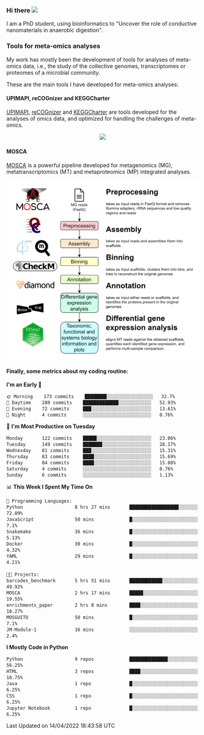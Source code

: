 ### Hi there <img src="https://media.giphy.com/media/hvRJCLFzcasrR4ia7z/giphy.gif" width="25px">

I am a PhD student, using bioinformatics to "Uncover the role of conductive nanomaterials in anaerobic digestion".

### Tools for meta-omics analyses

My work has mostly been the development of tools for analyses of meta-omics data, i.e., the study of the collective genomes, transcriptomes or proteomes of a microbial community.

These are the main tools I have developed for meta-omics analyses:

#### UPIMAPI, reCOGnizer and KEGGCharter

[UPIMAPI](https://github.com/iquasere/UPIMAPI), [reCOGnizer](https://github.com/iquasere/reCOGnizer) and [KEGGCharter](https://github.com/iquasere/KEGGCharter) are tools developed for the analyses of omics data, and optimized for handling the challenges of meta-omics.

<p align="center">
    <img src="assets/annotation_paper.png">
</p>

#### MOSCA

[MOSCA](https://github.com/iquasere/MOSCA) is a powerful pipeline developed for metagenomics (MG), metatranscriptomics (MT) and metaproteomics (MP) integrated analyses.

<p align="center">
    <img src="assets/mosca_workflow.png" align="center" width="700">
</p>


#### Finally, some metrics about my coding routine:

<!--START_SECTION:waka-->
**I'm an Early 🐤** 

```text
🌞 Morning    173 commits    ████████░░░░░░░░░░░░░░░░░   32.7% 
🌆 Daytime    280 commits    █████████████░░░░░░░░░░░░   52.93% 
🌃 Evening    72 commits     ███░░░░░░░░░░░░░░░░░░░░░░   13.61% 
🌙 Night      4 commits      ░░░░░░░░░░░░░░░░░░░░░░░░░   0.76%

```
📅 **I'm Most Productive on Tuesday** 

```text
Monday       122 commits    █████░░░░░░░░░░░░░░░░░░░░   23.06% 
Tuesday      149 commits    ███████░░░░░░░░░░░░░░░░░░   28.17% 
Wednesday    81 commits     ███░░░░░░░░░░░░░░░░░░░░░░   15.31% 
Thursday     83 commits     ████░░░░░░░░░░░░░░░░░░░░░   15.69% 
Friday       84 commits     ████░░░░░░░░░░░░░░░░░░░░░   15.88% 
Saturday     4 commits      ░░░░░░░░░░░░░░░░░░░░░░░░░   0.76% 
Sunday       6 commits      ░░░░░░░░░░░░░░░░░░░░░░░░░   1.13%

```


📊 **This Week I Spent My Time On** 

```text
💬 Programming Languages: 
Python                   8 hrs 27 mins       ██████████████████░░░░░░░   72.09% 
JavaScript               50 mins             █░░░░░░░░░░░░░░░░░░░░░░░░   7.1% 
Snakemake                36 mins             █░░░░░░░░░░░░░░░░░░░░░░░░   5.13% 
Docker                   30 mins             █░░░░░░░░░░░░░░░░░░░░░░░░   4.32% 
YAML                     29 mins             █░░░░░░░░░░░░░░░░░░░░░░░░   4.21%

🐱‍💻 Projects: 
barcodes_benchmark       5 hrs 51 mins       ████████████░░░░░░░░░░░░░   49.92% 
MOSCA                    2 hrs 17 mins       █████░░░░░░░░░░░░░░░░░░░░   19.55% 
enrichments_paper        2 hrs 8 mins        ████░░░░░░░░░░░░░░░░░░░░░   18.27% 
MOSGUITO                 50 mins             █░░░░░░░░░░░░░░░░░░░░░░░░   7.1% 
JM-Module-1              16 mins             ░░░░░░░░░░░░░░░░░░░░░░░░░   2.4%

```

**I Mostly Code in Python** 

```text
Python                   9 repos             ██████████████░░░░░░░░░░░   56.25% 
HTML                     3 repos             ████░░░░░░░░░░░░░░░░░░░░░   18.75% 
Java                     1 repo              █░░░░░░░░░░░░░░░░░░░░░░░░   6.25% 
CSS                      1 repo              █░░░░░░░░░░░░░░░░░░░░░░░░   6.25% 
Jupyter Notebook         1 repo              █░░░░░░░░░░░░░░░░░░░░░░░░   6.25%

```



 Last Updated on 14/04/2022 18:43:58 UTC
<!--END_SECTION:waka-->
